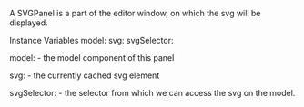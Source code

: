 A SVGPanel is a part of the editor window, on which the svg will be displayed.

Instance Variables
	model:		<SVGEditorModel>
	svg:		<SVGMorph>
	svgSelector:		<Symbol>

model:
    - the model component of this panel

svg:
    - the currently cached svg element

svgSelector:
    - the selector from which we can access the svg on the model.